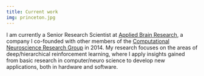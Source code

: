 ```yaml
---
title: Current work
img: princeton.jpg
---
```


I am currently a Senior Research Scientist at [Applied Brain Research](https://appliedbrainresearch.com/), a company I co-founded with other members of the [Computational Neuroscience Research Group](http://compneuro.uwaterloo.ca) in 2014.  My research focuses on the areas of deep/hierarchical reinforcement learning, where I apply insights gained from basic research in computer/neuro science to develop new applications, both in hardware and software.
